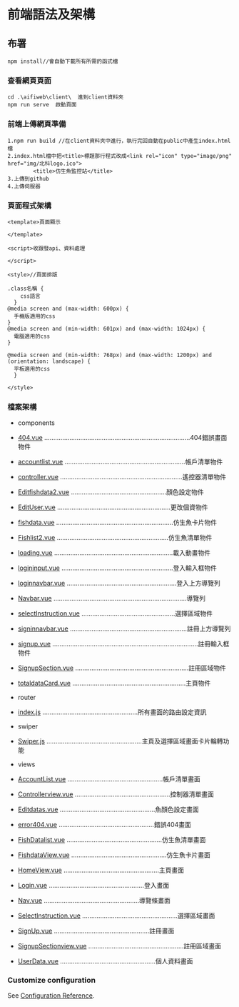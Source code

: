 # 前端語法及架構

## 布署
```
npm install//會自動下載所有所需的函式檔
```

### 查看網頁頁面
```
cd .\aifiweb\client\  進到client資料夾
npm run serve  啟動頁面
```

### 前端上傳網頁準備
```
1.npm run build //在client資料夾中進行，執行完回自動在public中產生index.html檔
2.index.html檔中把<title>標題那行程式改成<link rel="icon" type="image/png" href="img/北科logo.ico">
        <title>仿生魚監控站</title>  
3.上傳到github
4.上傳伺服器
```

### 頁面程式架構
```
<template>頁面顯示
  
</template>

<script>收跟發api、資料處理

</script>

<style>//頁面排版

.class名稱 {
    css語言
  }
@media screen and (max-width: 600px) {
  手機版適用的css
}
@media screen and (min-width: 601px) and (max-width: 1024px) {
  電腦適用的css
}

@media screen and (min-width: 768px) and (max-width: 1200px) and (orientation: landscape) {
  平板適用的css
  }

</style>

```
### 檔案架構
- components
- [404.vue](src/components/404.vue) .................................................................................404錯誤畫面物件
- [accountlist.vue](src/components/accountlist.vue) ...................................................................帳戶清單物件
- [controller.vue](src/components/controller.vue) ....................................................................遙控器清單物件
- [Editfishdata2.vue](src/components/Editfishdata2.vue) .....................................................顏色設定物件
- [EditUser.vue](src/components/EditUser.vue) ...............................................................更改個資物件
- [fishdata.vue](src/components/fishdata.vue) .................................................................仿生魚卡片物件
- [Fishlist2.vue](src/components/Fishlist2.vue) ..............................................................仿生魚清單物件
- [loading.vue](src/components/loading.vue) ..................................................................載入動畫物件
- [logininput.vue](src/components/logininput.vue) ..............................................................登入輸入框物件
- [loginnavbar.vue](src/components/loginnavbar.vue) .............................................................登入上方導覽列
- [Navbar.vue](src/components/Navbar.vue) ..........................................................................導覽列
- [selectInstruction.vue](src/components/selectInstruction.vue) ....................................................選擇區域物件
- [signinnavbar.vue](src/components/signinnavbar.vue) .................................................................註冊上方導覽列
- [signup.vue](src/components/signup.vue) .................................................................................註冊輸入框物件
- [SignupSection.vue](src/components/SignupSection.vue) ...............................................................註冊區域物件
- [totaldataCard.vue](src/components/totaldataCard.vue) ...............................................................主頁物件

- router
- [index.js](src/router/index.js) .....................................................所有畫面的路由設定資訊

- swiper
- [Swiper.js](src/swiper/Swiper.js) .....................................................主頁及選擇區域畫面卡片輪轉功能

- views
- [AccountList.vue](src/views/AccountList.vue) .....................................................帳戶清單畫面
- [Controllerview.vue](src/views/Controllerview.vue) .....................................................控制器清單畫面
- [Editdatas.vue](src/views/Editdatas.vue) .....................................................魚顏色設定畫面
- [error404.vue](src/views/error404.vue) .....................................................錯誤404畫面
- [FishDatalist.vue](src/views/FishDatalist.vue) .....................................................仿生魚清單畫面
- [FishdataView.vue](src/views/FishdataView.vue) .....................................................仿生魚卡片畫面
- [HomeView.vue](src/views/HomeView.vue) .....................................................主頁畫面
- [Login.vue](src/views/Login.vue) .....................................................登入畫面

- [Nav.vue](src/views/Nav.vue) .....................................................導覽條畫面
- [SelectInstruction.vue](src/views/SelectInstruction.vue) .....................................................選擇區域畫面
- [SignUp.vue](src/views/SignUp.vue) .....................................................註冊畫面
- [SignupSectionview.vue](src/views/SignupSectionview.vue) .....................................................註冊區域畫面
- [UserData.vue](src/views/UserData.vue) .....................................................個人資料畫面

### Customize configuration
See [Configuration Reference](https://cli.vuejs.org/config/).
